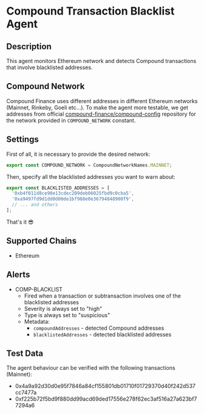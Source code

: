 # Compound Transaction Blacklist Agent

## Description

This agent monitors Ethereum network and detects Compound transactions that involve blacklisted addresses.

## Compound Network

Compound Finance uses different addresses in different Ethereum networks (Mainnet, Rinkeby, Goeli etc...).
To make the agent more testable, we get addresses from official [compound-finance/compound-config](https://github.com/compound-finance/compound-config) 
repository for the network provided in `COMPOUND_NETWORK` constant.

## Settings

First of all, it is necessary to provide the desired network: 

```js
export const COMPOUND_NETWORK = CompoundNetworkNames.MAINNET;
``` 

Then, specify all the blacklisted addresses you want to warn about:

```js
export const BLACKLISTED_ADDRESSES = [
  '0xb4f011d8ce90e13cdec209deb06025fbd9c0cba5',
  '0xa9497fd9d1dd0d00de1bf988e0e36794848900f9',
  // ... and others
];
```

That's it 😎

## Supported Chains

- Ethereum

## Alerts

- COMP-BLACKLIST
  - Fired when a transaction or subtransaction involves one of the blacklisted addresses
  - Severity is always set to "high"
  - Type is always set to "suspicious"
  - Metadata:
    - `compoundAddresses` - detected Compound addresses
    - `blacklistedAddresses` - detected blacklisted addresses

## Test Data

The agent behaviour can be verified with the following transactions (Mainnet):

- 0x4a9a92d30d0e95f7846a84cf155801db01710f01729370d40f242d537cc7477a
- 0xf225b72f5bd9f880dd99acd69ded17556e278f62ec3af516a27a623bf77294a6